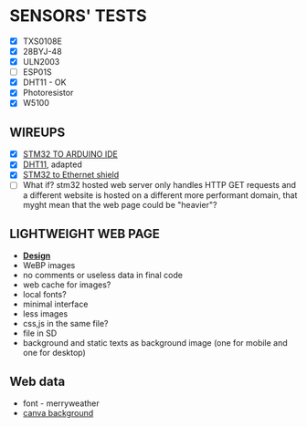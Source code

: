 # SENSORS' TESTS

- [X] TXS0108E
- [x] 28BYJ-48
- [x] ULN2003
- [ ] ESP01S
- [X] DHT11 - OK
- [X] Photoresistor
- [X] W5100 

## WIREUPS

- [X] [STM32 TO ARDUINO IDE](https://www.youtube.com/watch?v=yssEiMLGH90)
- [X] [DHT11](https://randomnerdtutorials.com/esp32-dht11-dht22-temperature-humidity-sensor-arduino-ide/), adapted
- [X] [STM32 to Ethernet shield](https://balau82.wordpress.com/2015/08/02/arduino-ethernet-shield-on-stm32-nucleo/)
- [ ] What if? stm32 hosted web server only handles HTTP GET requests and a different website is hosted on a different more performant domain, that myght mean that the web page could be "heavier"?

## LIGHTWEIGHT WEB PAGE
- **[Design](https://www.figma.com/community/file/1279202001478934518/weather-dashboard)**
- WeBP images
- no comments or useless data in final code
- web cache for images?
- local fonts?
- minimal interface
- less images
- css,js in the same file?
- file in SD
- background and static texts as background image (one for mobile and one for desktop)
## Web data
- font - merryweather
- [canva background](https://www.canva.com/design/DAGjF7-2_sY/XArurzRtQZ8dEjKSA_NvSw/edit)

